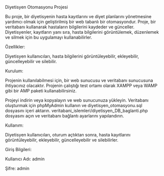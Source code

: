 Diyetisyen Otomasyonu Projesi

Bu proje, bir diyetisyenin hasta kayıtlarını ve diyet planlarını yönetmesine yardımcı olmak için geliştirilmiş bir web tabanlı bir otomasyondur. Proje, bir veritabanı kullanarak hastaların bilgilerini kaydeder ve günceller. Diyetisyenler, kayıtların yanı sıra, hasta bilgilerini görüntülemek, düzenlemek ve silmek için bu uygulamayı kullanabilirler.

Özellikler:

Diyetisyen kullanıcıları, hasta bilgilerini görüntüleyebilir, ekleyebilir, güncelleyebilir ve silebilir.

Kurulum:

Projenin kullanılabilmesi için, bir web sunucusu ve veritabanı sunucusuna ihtiyacınız olacaktır. Projenin çalıştığı test ortamı olarak XAMPP veya WAMP gibi bir AMP paketi kullanabilirsiniz.

Projeyi indirin veya kopyalayın ve web sunucunuza yükleyin.
Veritabanı oluşturmak için phpMyAdmin kullanın ve diyetisyen_otomasyonu.sql dosyasını içeri aktarın.
veritabani_islemleri/diyetisyen_DB_baglanti.php dosyasını açın ve veritabanı bağlantı ayarlarını yapılandırın.

Kullanım:

Diyetisyen kullanıcıları, oturum açtıktan sonra, hasta kayıtlarını görüntüleyebilir, ekleyebilir, güncelleyebilir ve silebilirler.

Giriş Bilgileri:

Kullanıcı Adı: admin

Şifre: admin
